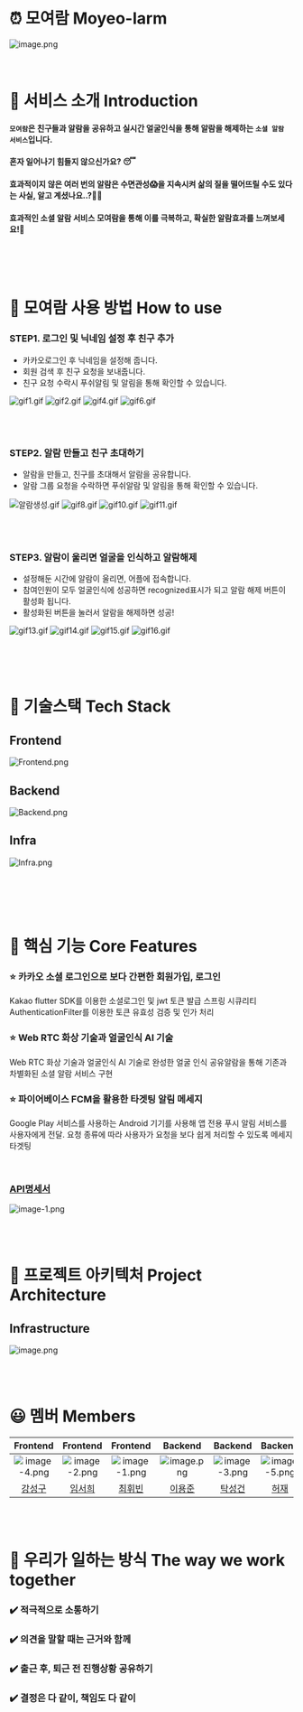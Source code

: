 # ⏰ 모여람 Moyeo-larm
![image.png](./image.png)

<br>

# 🔎 서비스 소개 Introduction
#### `모여람`은 친구들과 알람을 공유하고 실시간 얼굴인식을 통해 알람을 해제하는 `소셜 알람 서비스`입니다.
#### 혼자 일어나기 힘들지 않으신가요? 😴
#### 효과적이지 않은 여러 번의 알람은 수면관성😱을 지속시켜 삶의 질을 떨어뜨릴 수도 있다는 사실, 알고 계셨나요..?🙈🙊
#### 효과적인 소셜 알람 서비스 모여람을 통해 이를 극복하고, 확실한 알람효과를 느껴보세요!👊

<br><br><br>


# 📝 모여람 사용 방법 How to use

### STEP1. 로그인 및 닉네임 설정 후 친구 추가
- 카카오로그인 후 닉네임을 설정해 줍니다.
- 회원 검색 후 친구 요청을 보내줍니다.
- 친구 요청 수락시 푸쉬알림 및 알림을 통해 확인할 수 있습니다.

![gif1.gif](./gif1.gif) 
![gif2.gif](./gif2.gif)
![gif4.gif](./gif4.gif)
![gif6.gif](./gif6.gif)

<br><br>

### STEP2. 알람 만들고 친구 초대하기
- 알람을 만들고, 친구를 초대해서 알람을 공유합니다.
- 알람 그룹 요청을 수락하면 푸쉬알람 및 알림을 통해 확인할 수 있습니다.

![알람생성.gif](./알람생성.gif)
![gif8.gif](./gif8.gif)
![gif10.gif](./gif10.gif)
![gif11.gif](./gif11.gif)

<br><br>

### STEP3. 알람이 울리면 얼굴을 인식하고 알람해제
- 설정해둔 시간에 알람이 울리면, 어플에 접속합니다.
- 참여인원이 모두 얼굴인식에 성공하면 recognized표시가 되고 알람 해제 버튼이 활성화 됩니다.
- 활성화된 버튼을 눌러서 알람을 해제하면 성공!

![gif13.gif](./gif13.gif)
![gif14.gif](./gif14.gif)
![gif15.gif](./gif15.gif)
![gif16.gif](./gif16.gif)


<br><br><br>


# 🔧 기술스택 Tech Stack
## Frontend
![Frontend.png](./docs/images/Frontend.png)
<br>

## Backend
![Backend.png](./docs/images/Backend.png)
<br>

## Infra
![Infra.png](./docs/images/Infra.png)

<br>


<br><br>

# 📌 핵심 기능 Core Features

### ⭐ 카카오 소셜 로그인으로 보다 간편한 회원가입, 로그인
Kakao flutter SDK를 이용한 소셜로그인 및 jwt 토큰 발급
스프링 시큐리티 AuthenticationFilter를 이용한 토큰 유효성 검증 및 인가 처리 

### ⭐ Web RTC 화상 기술과 얼굴인식 AI 기술
Web RTC 화상 기술과 얼굴인식 AI 기술로 완성한 얼굴 인식 공유알람을 통해 기존과 차별화된 소셜 알람 서비스 구현 

### ⭐ 파이어베이스 FCM을 활용한 타겟팅 알림 메세지
Google Play 서비스를 사용하는 Android 기기를 사용해 앱 전용 푸시 알림 서비스를 사용자에게 전달. 요청 종류에 따라 사용자가 요청을 보다 쉽게 처리할 수 있도록 메세지 타겟팅

<br>

### [API명세서](https://www.notion.so/API-0623a137b9754447ad10bac192d0091e?p=03b2862d655d4bc3966c76619f6d1612&pm=s)
 ![image-1.png](./image-1.png)
 
 <br><br>
# 📏 프로젝트 아키텍처 Project Architecture

## Infrastructure
![image.png](./docs/images/infrastructure.png)

<br><br>

# 😃 멤버 Members

|Frontend|Frontend|Frontend|Backend|Backend|Backend|
|:---------:|:-------:|:---------:|:------:|:-----:|:------:|
|![image-4.png](./docs/images/강성구.png)|![image-2.png](./docs/images/임서희.png)|![image-1.png](./docs/images/최휘빈.png)|![image.png](./docs/images/이용준.png)|![image-3.png](./docs/images/탁성건.png)|![image-5.png](./docs/images/허재.png)|
|[강성구](링크)|[임서희](링크)|[최휘빈](링크)|[이용준](링크)|[탁성건](링크)|[허재](링크)|



<br><br>
# 👫 우리가 일하는 방식 The way we work together
### ✔️ 적극적으로 소통하기
### ✔️ 의견을 말할 때는 근거와 함께
### ✔️ 출근 후, 퇴근 전 진행상황 공유하기
### ✔️ 결정은 다 같이, 책임도 다 같이

